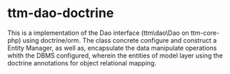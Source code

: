 # ttm-dao-doctrine

This is a implementation of the Dao interface (ttm\dao\Dao  on ttm-core-php) using doctrine/orm. The class concrete configure and construct a Entity Manager, as well as, encapsulate the data manipulate operations whith the DBMS configured, wherein the entities of model layer using the doctrine annotations for object relational mapping.  
